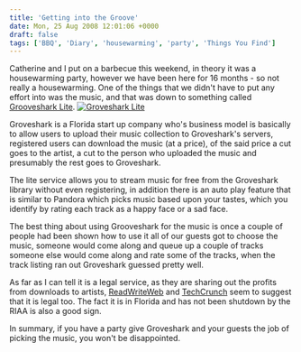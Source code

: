 ```yaml
---
title: 'Getting into the Groove'
date: Mon, 25 Aug 2008 12:01:06 +0000
draft: false
tags: ['BBQ', 'Diary', 'housewarming', 'party', 'Things You Find']
---
```


Catherine and I put on a barbecue this weekend, in theory it was a housewarming party, however we have been here for 16 months - so not really a housewarming. One of the things that we didn't have to put any effort into was the music, and that was down to something called [Grooveshark Lite](http://listen.grooveshark.com/). [![](/uploads/2008/08/groovesharklite-300x248.png "Groveshark Lite")](/uploads/2008/08/groovesharklite.png)

Groveshark is a Florida start up company who's business model is basically to allow users to upload their music collection to Groveshark's servers, registered users can download the music (at a price), of the said price a cut goes to the artist, a cut to the person who uploaded the music and presumably the rest goes to Groveshark.

The lite service allows you to stream music for free from the Groveshark library without even registering, in addition there is an auto play feature that is similar to Pandora which picks music based upon your tastes, which you identify by rating each track as a happy face or a sad face.

The best thing about using Grooveshark for the music is once a couple of people had been shown how to use it all of our guests got to choose the music, someone would come along and queue up a couple of tracks someone else would come along and rate some of the tracks, when the track listing ran out Groveshark guessed pretty well.

As far as I can tell it is a legal service, as they are sharing out the profits from downloads to artists, [ReadWriteWeb](https://web.archive.org/web/20080906023517/http://www.readwriteweb.com/archives/grooveshark_lite_streaming_music.php) and [TechCrunch](http://www.techcrunch.com/2008/04/15/grooveshark-launches-web-media-player/) seem to suggest that it is legal too. The fact it is in Florida and has not been shutdown by the RIAA is also a good sign.

In summary, if you have a party give Groveshark and your guests the job of picking the music, you won't be disappointed.
